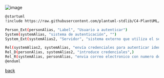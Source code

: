 ![image](http://www.plantuml.com/plantuml/png/RP71Rk9038RlUGflJY01aLPxsXChjZSg8H1dP6RSOcdYIJqpbFQTUkeZy6ATYKfBK4zn_lZ__DkPXuWQK-kgNop69KjmYB4BVvj6yNdsoF6GzYcG6Y-H9CwCRvlEeHJFD4JhUDyi_anNHThUBviMGoJDqcwH7SX2EkiAlrgH1Y-xkrCSTNtvpp662THBt9EhSx4D2PKz860gmzYWrkDgyvAHxIZqZuifS7b3iFJTRFZyBWNqPIhJhes_yySDwP6jr_gAGgT8AXwU4a6AxFWrQmv2QJNiVvWohgerkHlsC2B9yVo6O9GiYM5q5A13lTuEs9RAegqdumBS_HyUvoOxIrHlaw41zU9T3syq09KqZ62yAdaWHoQJX8tFae2abhIi-HdeeT_JIo7FIMp_0py0)

```bash
@startuml
!include https://raw.githubusercontent.com/plantuml-stdlib/C4-PlantUML/master/C4_Container.puml

Person_Ext(personAlias, "Label", "Usuario a autenticar")
System(systemAlias, "sistema de autenticación", "")
System_Ext(systemAlias2, "Servidor", "sistema externo que utiliza el servicio de autenticación")

Rel(systemAlias2, systemAlias, "envía credenciales para autenticar identidad",)
Rel_D(personAlias, systemAlias2, "introduce credenciales",)
Rel_R(systemAlias, personAlias, "envia correo electronico con numero de identificacion",)
@enduml

```

[back](./../../Diagramas.md)